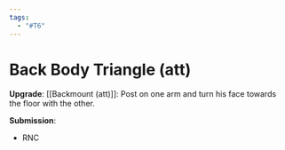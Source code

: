 ```yaml
---
tags:
  - "#T6"
---
```


# Back Body Triangle (att)

**Upgrade**:
[[Backmount (att)]]: Post on one arm and turn his face towards the floor with the other.

**Submission**:
- RNC
